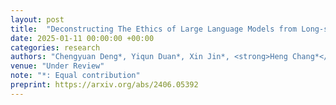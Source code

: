```yaml
---
layout: post
title:  "Deconstructing The Ethics of Large Language Models from Long-standing Issues to New-emerging Dilemmas"
date: 2025-01-11 00:00:00 +00:00
categories: research
authors: "Chengyuan Deng*, Yiqun Duan*, Xin Jin*, <strong>Heng Chang*</strong>, et al."
venue: "Under Review"
note: "*: Equal contribution"
preprint: https://arxiv.org/abs/2406.05392
---
```

